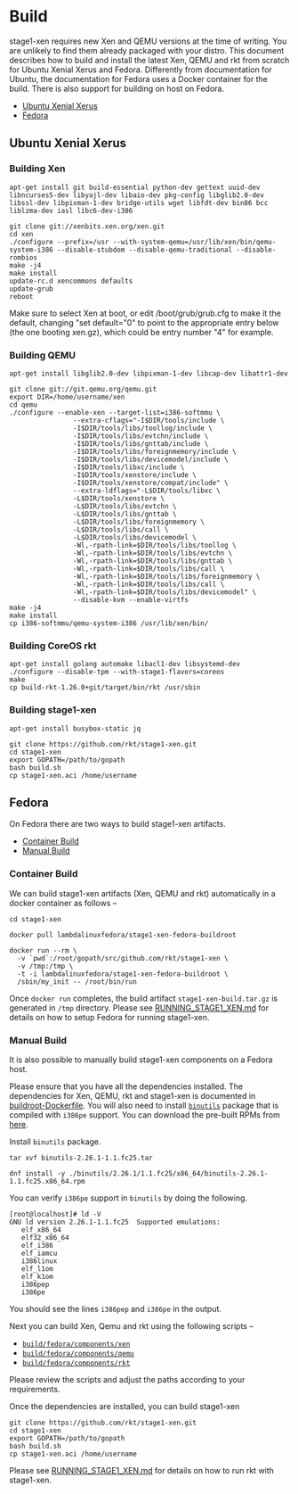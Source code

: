 # Build
stage1-xen requires new Xen and QEMU versions at the time of writing. You are unlikely to find them already packaged with your distro. This document describes how to build and install the latest Xen, QEMU and rkt from scratch for Ubuntu Xenial Xerus and Fedora. Differently from documentation for Ubuntu, the documentation for Fedora uses a Docker container for the build. There is also support for building on host on Fedora.

 * [Ubuntu Xenial Xerus](#build_ubuntu)
 * [Fedora](#build_fedora)

<a name="build_ubuntu"></a>
## Ubuntu Xenial Xerus

### Building Xen
```
apt-get install git build-essential python-dev gettext uuid-dev libncurses5-dev libyajl-dev libaio-dev pkg-config libglib2.0-dev libssl-dev libpixman-1-dev bridge-utils wget libfdt-dev bin86 bcc liblzma-dev iasl libc6-dev-i386

git clone git://xenbits.xen.org/xen.git
cd xen
./configure --prefix=/usr --with-system-qemu=/usr/lib/xen/bin/qemu-system-i386 --disable-stubdom --disable-qemu-traditional --disable-rombios
make -j4
make install
update-rc.d xencommons defaults
update-grub
reboot
```
Make sure to select Xen at boot, or edit /boot/grub/grub.cfg to make it the default, changing "set default="0" to point to the appropriate entry below (the one booting xen.gz), which could be entry number "4" for example.


### Building QEMU
```
apt-get install libglib2.0-dev libpixman-1-dev libcap-dev libattr1-dev

git clone git://git.qemu.org/qemu.git
export DIR=/home/username/xen
cd qemu
./configure --enable-xen --target-list=i386-softmmu \
                --extra-cflags="-I$DIR/tools/include \
                -I$DIR/tools/libs/toollog/include \
                -I$DIR/tools/libs/evtchn/include \
                -I$DIR/tools/libs/gnttab/include \
                -I$DIR/tools/libs/foreignmemory/include \
                -I$DIR/tools/libs/devicemodel/include \
                -I$DIR/tools/libxc/include \
                -I$DIR/tools/xenstore/include \
                -I$DIR/tools/xenstore/compat/include" \
                --extra-ldflags="-L$DIR/tools/libxc \
                -L$DIR/tools/xenstore \
                -L$DIR/tools/libs/evtchn \
                -L$DIR/tools/libs/gnttab \
                -L$DIR/tools/libs/foreignmemory \
                -L$DIR/tools/libs/call \
                -L$DIR/tools/libs/devicemodel \
                -Wl,-rpath-link=$DIR/tools/libs/toollog \
                -Wl,-rpath-link=$DIR/tools/libs/evtchn \
                -Wl,-rpath-link=$DIR/tools/libs/gnttab \
                -Wl,-rpath-link=$DIR/tools/libs/call \
                -Wl,-rpath-link=$DIR/tools/libs/foreignmemory \
                -Wl,-rpath-link=$DIR/tools/libs/call \
                -Wl,-rpath-link=$DIR/tools/libs/devicemodel" \
                --disable-kvm --enable-virtfs
make -j4
make install
cp i386-softmmu/qemu-system-i386 /usr/lib/xen/bin/
```

### Building CoreOS rkt
```
apt-get install golang automake libacl1-dev libsystemd-dev
./configure --disable-tpm --with-stage1-flavors=coreos
make
cp build-rkt-1.26.0+git/target/bin/rkt /usr/sbin
```

### Building stage1-xen
```
apt-get install busybox-static jq

git clone https://github.com/rkt/stage1-xen.git
cd stage1-xen
export GOPATH=/path/to/gopath
bash build.sh
cp stage1-xen.aci /home/username
```

<a name="build_fedora"></a>
## Fedora

On Fedora there are two ways to build stage1-xen artifacts.

 * [Container Build](#build_fedora_container_build)
 * [Manual Build](#build_fedora_manual_build)

<a name="build_fedora_container_build"></a>
### Container Build

We can build stage1-xen artifacts (Xen, QEMU and rkt) automatically in a docker container as follows &ndash;

```
cd stage1-xen

docker pull lambdalinuxfedora/stage1-xen-fedora-buildroot

docker run --rm \
  -v `pwd`:/root/gopath/src/github.com/rkt/stage1-xen \
  -v /tmp:/tmp \
  -t -i lambdalinuxfedora/stage1-xen-fedora-buildroot \
  /sbin/my_init -- /root/bin/run
```

Once `docker run` completes, the build artifact `stage1-xen-build.tar.gz` is generated in `/tmp` directory. Please see [RUNNING_STAGE1_XEN.md](build/fedora/RUNNING_STAGE1_XEN.md) for details on how to setup Fedora for running stage1-xen.

<a name="build_fedora_manual_build"></a>
### Manual Build

It is also possible to manually build stage1-xen components on a Fedora host. 

Please ensure that you have all the dependencies installed. The dependencies for Xen, QEMU, rkt and stage1-xen is documented in [buildroot-Dockerfile](build/fedora/buildroot-Dockerfile). You will also need to install [`binutils`](https://github.com/lambda-linux-fedora/binutils) package that is compiled with `i386pe` support. You can download the pre-built RPMs from [here](https://drive.google.com/open?id=0B_tTbuxmuRzIR05wQ3E1eWVyaGs).

Install `binutils` package.

```
tar xvf binutils-2.26.1-1.1.fc25.tar

dnf install -y ./binutils/2.26.1/1.1.fc25/x86_64/binutils-2.26.1-1.1.fc25.x86_64.rpm
```

You can verify `i386pe` support in `binutils` by doing the following.

```
[root@localhost]# ld -V
GNU ld version 2.26.1-1.1.fc25  Supported emulations:
   elf_x86_64
   elf32_x86_64
   elf_i386
   elf_iamcu
   i386linux
   elf_l1om
   elf_k1om
   i386pep
   i386pe
```

You should see the lines `i386pep` and `i386pe` in the output.

Next you can build Xen, Qemu and rkt using the following scripts &ndash;

 * [`build/fedora/components/xen`](build/fedora/components/xen)
 * [`build/fedora/components/qemu`](build/fedora/components/qemu)
 * [`build/fedora/components/rkt`](build/fedora/components/rkt)

Please review the scripts and adjust the paths according to your requirements.

Once the dependencies are installed, you can build stage1-xen

```
git clone https://github.com/rkt/stage1-xen.git
cd stage1-xen
export GOPATH=/path/to/gopath
bash build.sh
cp stage1-xen.aci /home/username
```

Please see [RUNNING_STAGE1_XEN.md](build/fedora/RUNNING_STAGE1_XEN.md) for details on how to run rkt with stage1-xen.
